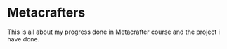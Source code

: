 # Metacrafters

This is all about my progress done in Metacrafter course and the project i have done.
